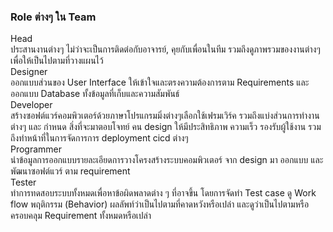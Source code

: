 ### Role ต่างๆ ใน Team
<dl>
<dt>Head</dt> <ds> ประสานงานต่างๆ ไม่ว่าจะเป็นการติดต่อกับอาจารย์, คุยกับเพื่อนในทีม รวมถึงดูภาพรวมของงานต่างๆเพื่อให้เป็นไปตามที่วางแผนไว้</ds>
  
<dt>Designer</dt> <ds> ออกแบบส่วนของ User Interface ให้เข้าใจและตรงความต้องการตาม Requirements และออกแบบ Database ทั้งข้อมูลที่เก็บและความสัมพันธ์ </ds>

<dt>Developer</dt> <ds> สร้างซอฟต์แวร์คอมพิวเตอร์ด้วยภาษาโปรแกรมมิ่งต่างๆเลือกใช้เฟรมเวิร์ค รวมถึงแบ่งส่วนการทำงานต่างๆ และ กำหนด สิ่งที่จะมาตอบโจทย์ คน design ให้มีประสิทธิภาพ ความเร็ว รองรับผู้ใช้งาน รวมถึงทำหน้าที่ในการจัดการการ deployment cicd ต่างๆ </ds>
<dt>Programmer</dt> <ds>  นำข้อมูลการออกแบบรายละเอียดการวางโครงสร้างระบบคอมพิวเตอร์ จาก design มา ออกแบบ และ พัฒนาซอฟต์แวร์ ตาม requirement </ds>
<dt>Tester</dt> <ds> ทำการทดสอบระบบทั้งหมดเพื่อหาข้อผิดพลาดต่าง ๆ ที่อาจขึ้น โดยการจัดทำ Test case ดู Work flow พฤติกรรม (Behavior) ผลลัพท์ว่าเป็นไปตามที่คาดหวังหรือเปล่า และดูว่าเป็นไปตามหรือครอบคลุม Requirement ทั้งหมดหรือเปล่า</ds>
</dl>
